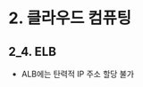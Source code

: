 # 2. 클라우드 컴퓨팅

## 2_4. ELB
- ALB에는 탄력적 IP 주소 할당 불가
<!--stackedit_data:
eyJoaXN0b3J5IjpbLTc5MDgyNDA2OF19
-->